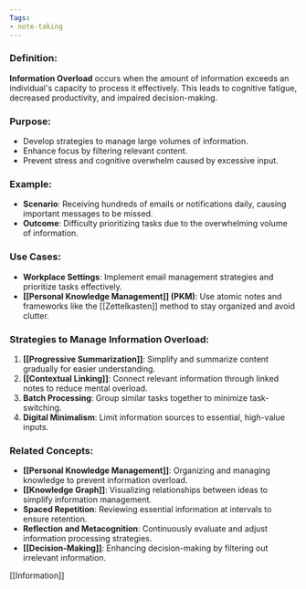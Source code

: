 ```yaml
---
Tags:
- note-taking
---
```


### **Definition**:

**Information Overload** occurs when the amount of information exceeds an individual's capacity to process it effectively. This leads to cognitive fatigue, decreased productivity, and impaired decision-making.

### **Purpose**:

- Develop strategies to manage large volumes of information.
- Enhance focus by filtering relevant content.
- Prevent stress and cognitive overwhelm caused by excessive input.

### **Example**:

- **Scenario**: Receiving hundreds of emails or notifications daily, causing important messages to be missed.
- **Outcome**: Difficulty prioritizing tasks due to the overwhelming volume of information.

### **Use Cases**:

- **Workplace Settings**: Implement email management strategies and prioritize tasks effectively.
- **[[Personal Knowledge Management]] (PKM)**: Use atomic notes and frameworks like the [[Zettelkasten]] method to stay organized and avoid clutter.

### **Strategies to Manage Information Overload**:

1. **[[Progressive Summarization]]**: Simplify and summarize content gradually for easier understanding.
2. **[[Contextual Linking]]**: Connect relevant information through linked notes to reduce mental overload.
3. **Batch Processing**: Group similar tasks together to minimize task-switching.
4. **Digital Minimalism**: Limit information sources to essential, high-value inputs.

### **Related Concepts**:

- **[[Personal Knowledge Management]]**: Organizing and managing knowledge to prevent information overload.
- **[[Knowledge Graph]]**: Visualizing relationships between ideas to simplify information management.
- **Spaced Repetition**: Reviewing essential information at intervals to ensure retention.
- **Reflection and Metacognition**: Continuously evaluate and adjust information processing strategies.
- **[[Decision-Making]]**: Enhancing decision-making by filtering out irrelevant information.

[[Information]]